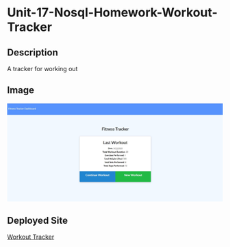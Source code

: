 # Unit-17-Nosql-Homework-Workout-Tracker

## Description

A tracker for working out

## Image

![image](/Pictures/Capture.JPG)

## Deployed Site

[Workout Tracker](https://workouttrackerjere.herokuapp.com/?id=5f6d042de4885700181cf4b2)